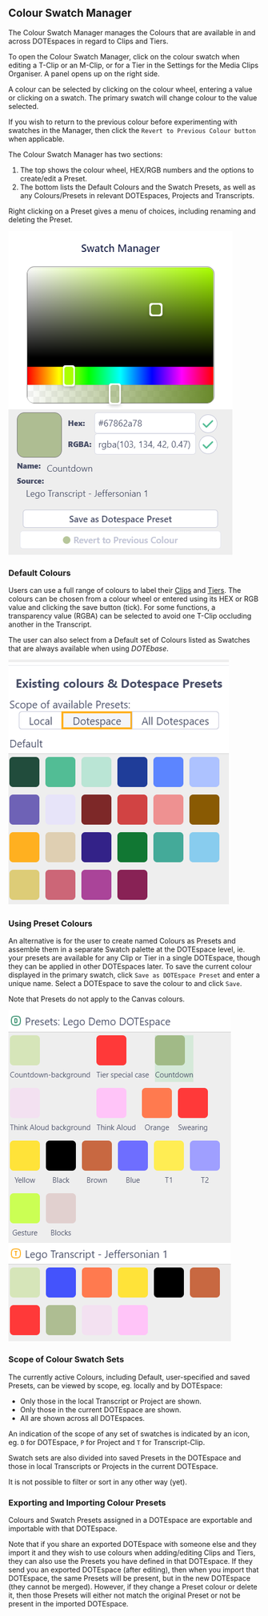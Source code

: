 ## Colour Swatch Manager

The Colour Swatch Manager manages the Colours that are available in and across DOTEspaces in regard to Clips and Tiers.

To open the Colour Swatch Manager, click on the colour swatch when editing a T-Clip or an M-Clip, or for a Tier in the Settings for the Media Clips Organiser.
A panel opens up on the right side.

A colour can be selected by clicking on the colour wheel, entering a value or clicking on a swatch.
The primary swatch will change colour to the value selected.

If you wish to return to the previous colour before experimenting with swatches in the Manager, then click the `Revert to Previous Colour button` when applicable.

The Colour Swatch Manager has two sections:
1. The top shows the colour wheel, HEX/RGB numbers and the options to create/edit a Preset.
2. The bottom lists the Default Colours and the Swatch Presets, as well as any Colours/Presets in relevant DOTEspaces, Projects and Transcripts.

Right clicking on a Preset gives a menu of choices, including renaming and deleting the Preset.

[![Colour Manager](images/colour/colour-wheel.png)](images/colour/colour-wheel.png)

### Default Colours

Users can use a full range of colours to label their [Clips](clips.md) and [Tiers](media-clips-organiser.md).
The colours can be chosen from a colour wheel or entered using its HEX or RGB value and clicking the save button (tick).
For some functions, a transparency value (RGBA) can be selected to avoid one T-Clip occluding another in the Transcript.

The user can also select from a Default set of Colours listed as Swatches that are always available when using _DOTEbase_.

[![Colour Manager](images/colour/colour-defaults.png)](images/colour/colour-defaults.png)

### Using Preset Colours

An alternative is for the user to create named Colours as Presets and assemble them in a separate Swatch palette at the DOTEspace level, ie. your presets are available for any Clip or Tier in a single DOTEspace, though they can be applied in other DOTEspaces later.
To save the current colour displayed in the primary swatch, click `Save as DOTEspace Preset` and enter a unique name.
Select a DOTEspace to save the colour to and click `Save`.

Note that Presets do not apply to the Canvas colours.

[![Colour Manager](images/colour/colour-presets.png)](images/colour/colour-presets.png)

### Scope of Colour Swatch Sets

The currently active Colours, including Default, user-specified and saved Presets, can be viewed by scope, eg. locally and by DOTEspace:
- Only those in the local Transcript or Project are shown.
- Only those in the current DOTEspace are shown.
- All are shown across all DOTEspaces.

An indication of the scope of any set of swatches is indicated by an icon, eg. `D` for DOTEspace, `P` for Project and `T` for Transcript-Clip.

Swatch sets are also divided into saved Presets in the DOTEspace and those in local Transcripts or Projects in the current DOTEspace.

It is not possible to filter or sort in any other way (yet).

### Exporting and Importing Colour Presets

Colours and Swatch Presets assigned in a DOTEspace are exportable and importable with that DOTEspace.

Note that if you share an exported DOTEspace with someone else and they import it and they wish to use colours when adding/editing Clips and Tiers, they can also use the Presets you have defined in that DOTEspace.
If they send you an exported DOTEspace (after editing), then when you import that DOTEspace, the same Presets will be present, but in the new DOTEspace (they cannot be merged).
However, if they change a Preset colour or delete it, then those Presets will either not match the original Preset or not be present in the imported DOTEspace.